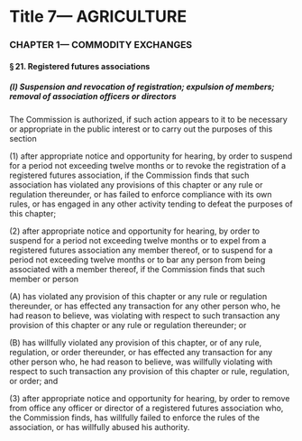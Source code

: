 
# Title 7— AGRICULTURE
### CHAPTER 1— COMMODITY EXCHANGES
#### § 21. Registered futures associations
##### (l) Suspension and revocation of registration; expulsion of members; removal of association officers or directors

The Commission is authorized, if such action appears to it to be necessary or appropriate in the public interest or to carry out the purposes of this section

(1) after appropriate notice and opportunity for hearing, by order to suspend for a period not exceeding twelve months or to revoke the registration of a registered futures association, if the Commission finds that such association has violated any provisions of this chapter or any rule or regulation thereunder, or has failed to enforce compliance with its own rules, or has engaged in any other activity tending to defeat the purposes of this chapter;

(2) after appropriate notice and opportunity for hearing, by order to suspend for a period not exceeding twelve months or to expel from a registered futures association any member thereof, or to suspend for a period not exceeding twelve months or to bar any person from being associated with a member thereof, if the Commission finds that such member or person

(A) has violated any provision of this chapter or any rule or regulation thereunder, or has effected any transaction for any other person who, he had reason to believe, was violating with respect to such transaction any provision of this chapter or any rule or regulation thereunder; or

(B) has willfully violated any provision of this chapter, or of any rule, regulation, or order thereunder, or has effected any transaction for any other person who, he had reason to believe, was willfully violating with respect to such transaction any provision of this chapter or rule, regulation, or order; and

(3) after appropriate notice and opportunity for hearing, by order to remove from office any officer or director of a registered futures association who, the Commission finds, has willfully failed to enforce the rules of the association, or has willfully abused his authority.
